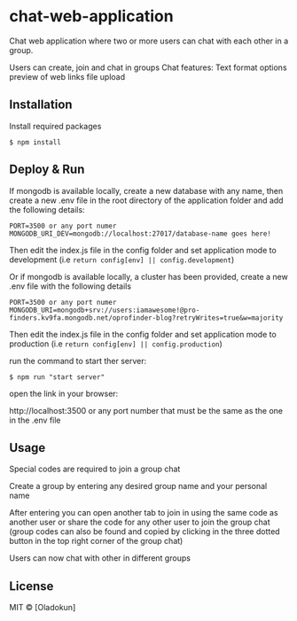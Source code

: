 # chat-web-application
Chat web application where two or more users can chat with each other in a group.

Users can create, join and chat in groups
Chat features:
Text format options
preview of web links
file upload

## Installation

Install required packages

```
$ npm install 

```
## Deploy & Run

If mongodb is available locally, create a new database with any name, then create a new .env file in the root directory of the application folder and add the following details:
    
    PORT=3500 or any port numer
    MONGODB_URI_DEV=mongodb://localhost:27017/database-name goes here!

Then edit the index.js file in the config folder and set application mode to development (i.e `return config[env] || config.development`)

Or if mongodb is available locally, a cluster has been provided, create a new .env file with the following details

    PORT=3500 or any port numer
    MONGODB_URI=mongodb+srv://users:iamawesome!@pro-finders.kv9fa.mongodb.net/oprofinder-blog?retryWrites=true&w=majority

Then edit the index.js file in the config folder and set application mode to production (i.e `return config[env] || config.production`)

run the command to start ther server:
```
$ npm run "start server"

```
open the link in your browser:

http://localhost:3500 or any port number that must be the same as the one in the .env file

## Usage 

Special codes are required to join a group chat

Create a group by entering any desired group name and your personal name

After entering you can open another tab to join in using the same code as another user or share the code for any other user to join the group chat (group codes can also be found and copied by clicking in the three dotted button in the top right corner of the group chat)

Users can now chat with other in different groups

## License

MIT © [Oladokun]